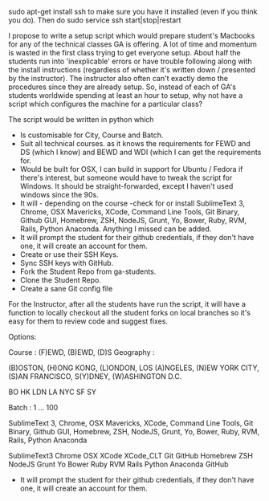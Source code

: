 sudo apt-get install ssh to make sure you have it installed (even if you think you do). Then do sudo service ssh start|stop|restart

I propose to write a setup script which would prepare student's Macbooks for any of the technical classes GA is offering. A lot of time and momentum is wasted in the first class trying to get everyone setup. About half the students run into 'inexplicable' errors or have trouble following along with the install instructions (regardless of whether it's written down / presented by the instructor). The instructor also often can't exactly demo the procedures since they are already setup. So, instead of each of GA's students worldwide spending at least an hour to setup, why not have a script which configures the machine for a particular class?  

The script would be written in python which
* Is customisable for City, Course and Batch.
* Suit all technical courses. as it knows the requirements for FEWD and DS (which I know) and BEWD and WDI (which I can get the requirements for.
* Would be built for OSX, I can build in support for Ubuntu / Fedora if there's interest, but someone would have to tweak the script for Windows. It should be straight-forwarded, except I haven't used windows since the 90s. 
* It will - depending on the course -check for or install SublimeText 3, Chrome, OSX Mavericks, XCode, Command Line Tools, Git Binary, Github GUI, Homebrew, ZSH, NodeJS, Grunt, Yo, Bower, Ruby, RVM, Rails, Python Anaconda. Anything I missed can be added.
* It will prompt the student for their github credentials, if they don't have one, it will create an account for them.
* Create or use their SSH Keys.
* Sync SSH keys with GitHub.
* Fork the Student Repo from ga-students.
* Clone the Student Repo.
* Create a sane Git config file

For the Instructor, after all the students have run the script, it will have a function to locally checkout all the student forks on local branches so it's easy for them to review code and suggest fixes. 


Options:

Course : (F)EWD, (B)EWD, (D)S
Geography : 

(B)OSTON, (H)ONG KONG, (L)ONDON, LOS (A)NGELES, (N)EW YORK CITY, (S)AN FRANCISCO, S(Y)DNEY, (W)ASHINGTON D.C.

BO
HK
LDN
LA
NYC
SF
SY

Batch : 1 ... 100

SublimeText 3, Chrome, OSX Mavericks, XCode, Command Line Tools, Git Binary, Github GUI, Homebrew, ZSH, NodeJS, Grunt, Yo, Bower, Ruby, RVM, Rails, Python Anaconda

SublimeText3
Chrome
OSX
XCode
XCode_CLT
Git
GitHub
Homebrew
ZSH
NodeJS
Grunt
Yo
Bower
Ruby
RVM
Rails
Python
Anaconda
GitHub

* It will prompt the student for their github credentials, if they don't have one, it will create an account for them.

